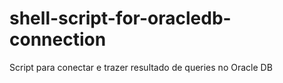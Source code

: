# shell-script-for-oracledb-connection
Script para conectar e trazer resultado de queries no Oracle DB

